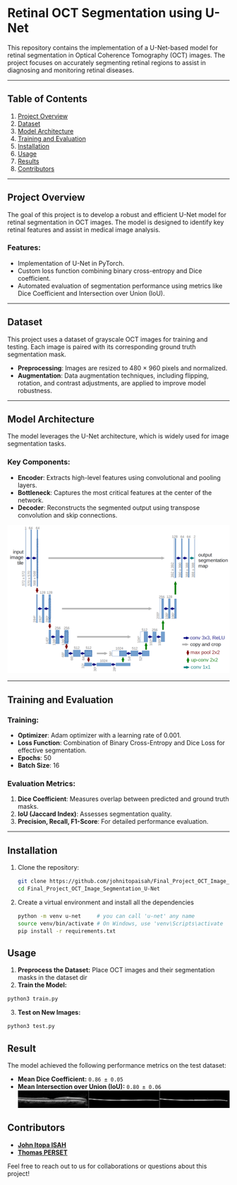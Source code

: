 # **Retinal OCT Segmentation using U-Net**

This repository contains the implementation of a U-Net-based model for retinal segmentation in Optical Coherence Tomography (OCT) images. The project focuses on accurately segmenting retinal regions to assist in diagnosing and monitoring retinal diseases.

---

## **Table of Contents**
1. [Project Overview](#project-overview)  
2. [Dataset](#dataset)  
3. [Model Architecture](#model-architecture)  
4. [Training and Evaluation](#training-and-evaluation)  
5. [Installation](#installation)  
6. [Usage](#usage)  
7. [Results](#results)  
8. [Contributors](#contributors)  

---

## **Project Overview**
The goal of this project is to develop a robust and efficient U-Net model for retinal segmentation in OCT images. The model is designed to identify key retinal features and assist in medical image analysis.  

### **Features:**
- Implementation of U-Net in PyTorch.  
- Custom loss function combining binary cross-entropy and Dice coefficient.  
- Automated evaluation of segmentation performance using metrics like Dice Coefficient and Intersection over Union (IoU).  

---

## **Dataset**
This project uses a dataset of grayscale OCT images for training and testing. Each image is paired with its corresponding ground truth segmentation mask.  
- **Preprocessing**: Images are resized to 480 × 960 pixels and normalized.  
- **Augmentation**: Data augmentation techniques, including flipping, rotation, and contrast adjustments, are applied to improve model robustness.  

---

## **Model Architecture**
The model leverages the U-Net architecture, which is widely used for image segmentation tasks.  
### **Key Components**:
- **Encoder**: Extracts high-level features using convolutional and pooling layers.  
- **Bottleneck**: Captures the most critical features at the center of the network.  
- **Decoder**: Reconstructs the segmented output using transpose convolution and skip connections.  

![U-Net Architecture](./images/u-net-architecture.png) <!-- Add your own diagram if needed -->

---

## **Training and Evaluation**
### **Training**:
- **Optimizer**: Adam optimizer with a learning rate of 0.001.  
- **Loss Function**: Combination of Binary Cross-Entropy and Dice Loss for effective segmentation.  
- **Epochs**: 50  
- **Batch Size**: 16  

### **Evaluation Metrics**:
1. **Dice Coefficient**: Measures overlap between predicted and ground truth masks.  
2. **IoU (Jaccard Index)**: Assesses segmentation quality.  
3. **Precision, Recall, F1-Score**: For detailed performance evaluation.  

---

## **Installation**
1. Clone the repository:  
   ```bash
   git clone https://github.com/johnitopaisah/Final_Project_OCT_Image_Segmentation_U-Net.git
   cd Final_Project_OCT_Image_Segmentation_U-Net

2. Create a virtual environment and install all the dependencies
   ```bash
   python -m venv u-net     # you can call 'u-net' any name
   source venv/bin/activate # On Windows, use 'venv\Scripts\activate
   pip install -r requirements.txt

## **Usage**
1. **Preprocess the Dataset:**
Place OCT images and their segmentation masks in the dataset dir
2. **Train the Model:**
 ```bash
 python3 train.py
 ```

3. **Test on New Images:**
 ```bash
 python3 test.py
 ```

## **Result**
The model achieved the following performance metrics on the test dataset:

- **Mean Dice Coefficient:** `0.86 ± 0.05`
- **Mean Intersection over Union (IoU):** `0.80 ± 0.06`
![Pridiction-Result](./images/pridiction.png)

## **Contributors**
- [**John Itopa ISAH**](https://github.com/johnitopaisah)
- [**Thomas PERSET**](https://github.com/Thomas-Perset)

Feel free to reach out to us for collaborations or questions about this project!
